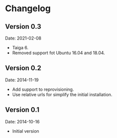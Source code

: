 # Changelog #

## Version 0.3 ##

Date: 2021-02-08

- Taiga 6.
- Removed support fot Ubuntu 16.04 and 18.04.

## Version 0.2 ##

Date: 2014-11-19

- Add support to reprovisioning.
- Use relative urls for simplify the initial installation.

## Version 0.1 ##

Date: 2014-10-16

- Initial version
